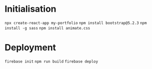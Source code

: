 # Initialisation

`npx create-react-app my-portfolio`
`npm install bootstrap@5.2.3`
`npm install -g sass`
`npm install animate.css`

# Deployment

`firebase init`
`npm run build`
`firebase deploy`

